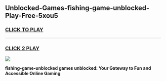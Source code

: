 
## Unblocked-Games-fishing-game-unblocked-Play-Free-5xou5
<h3>
<a href="https://premium76.site?title=fishing-game-unblocked&ref=18A1">CLICK TO PLAY</a></h3>
<hr>

<h3>
<a href="https://premium76.site?title=fishing-game-unblocked&ref=18A1">CLICK 2 PLAY</a>
  
</h3>

<a href="https://premium76.site?title=fishing-game-unblocked&ref=18A1"><img src="https://clearcache.store/games.png"></a>


**fishing-game-unblocked games unblocked: Your Gateway to Fun and Accessible Online Gaming**
